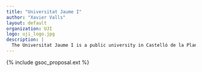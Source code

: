 ```yaml
---
title: "Universitat Jaume I"
author: "Xavier Valls"
layout: default
organization: UJI
logo: uji_logo.jpg
description: |
  The Universitat Jaume I is a public university in Castelló de la Plana, Spain.
---
```


{% include gsoc_proposal.ext %}
